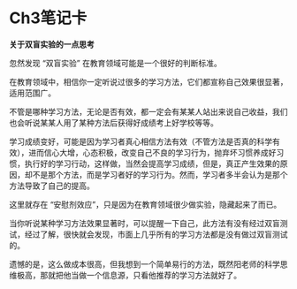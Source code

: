 # Ch3笔记卡

**关于双盲实验的一点思考**

忽然发现 “双盲实验” 在教育领域可能是一个很好的判断标准。

在教育领域中，相信你一定听说过很多的学习方法，它们都宣称自己效果很显著，适用范围广。

不管是哪种学习方法，无论是否有效，都一定会有某某人站出来说自己收益，我们也会听说某某人用了某种方法后获得好成绩考上好学校等等。

学习成绩变好，可能是因为学习者真心相信方法有效（不管方法是否真的科学有效），进而信心大增，心态积极，改变自己不良的学习行为，抛弃坏习惯养成好习惯，执行好的学习行动，这样做，当然会提高学习成绩，但是，真正产生效果的原因，却不是那个方法，而是学习者好的学习行为。然而，学习者多半会认为是那个方法导致了自己的提高。

这里就存在 “安慰剂效应”，只是因为在教育领域很少做实验，隐藏起来了而已。

当你听说某种学习方法效果显著时，可以提醒一下自己，此方法有没有经过双盲测试，经过了解，很快就会发现，市面上几乎所有的学习方法都是没有做过双盲测试的。

遗憾的是，这么做成本很高，但我想到一个简单易行的方法，既然阳老师的科学思维极高，那就把他当做一个信息源，只看他推荐的学习方法就好了。

